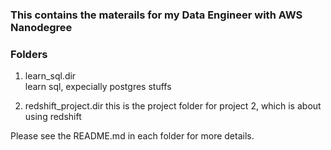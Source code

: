 ### This contains the materails for my Data Engineer with AWS Nanodegree

### Folders
1. learn_sql.dir  
learn sql, expecially postgres stuffs

2. redshift_project.dir
this is the project folder for project 2, which is about using redshift 

Please see the README.md in each folder for more details.
